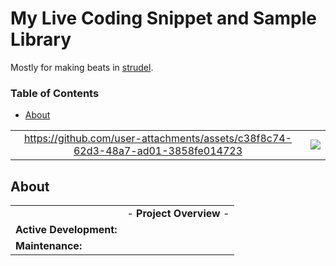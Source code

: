 # My Live Coding Snippet and Sample Library
Mostly for making beats in [strudel](https://strudel.cc/).

### Table of Contents
- [About](#about)

| | |
| :---: | :---: |
| https://github.com/user-attachments/assets/c38f8c74-62d3-48a7-ad01-3858fe014723 | ![](/Screenshots/.png) |

## About
| | |
| --- | --- |
| | - **Project Overview** - |
| **Active Development:** |  |
| **Maintenance:** |  |
